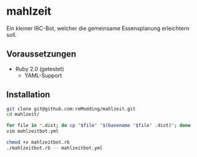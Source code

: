 mahlzeit
========

Ein kleiner IRC-Bot, welcher die gemeinsame Essensplanung erleichtern soll.


Voraussetzungen
---------------

- Ruby 2.0 (getestet)
  - YAML-Support


Installation
------------

```bash
git clone git@github.com:reModding/mahlzeit.git
cd mahlzeit/

for file in *.dist; do cp "$file" "$(basename "$file" .dist)"; done
vim mahlzeitbot.yml

chmod +x mahlzeitbot.rb
./mahlzeitbot.rb -- mahlzeitbot.yml
```
